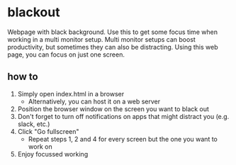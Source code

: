 # blackout

Webpage with black background. Use this to get some focus time when working in a multi monitor setup.
Multi monitor setups can boost productivity, but sometimes they can also be distracting.
Using this web page, you can focus on just one screen.

## how to

1. Simply open index.html in a browser
   - Alternatively, you can host it on a web server
1. Position the browser window on the screen you want to black out
1. Don't forget to turn off notifications on apps that might distract you (e.g. slack, etc.)
1. Click "Go fullscreen"
   - Repeat steps 1, 2 and 4 for every screen but the one you want to work on
1. Enjoy focussed working
